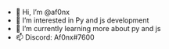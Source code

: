 - 👋 Hi, I’m @af0nx
- 👀 I’m interested in Py and js development
- 🌱 I’m currently learning more about py and js
- 📫 Discord: Af0nx#7600

<!---
af0nx/af0nx is a ✨ special ✨ repository because its `README.md` (this file) appears on your GitHub profile.
You can click the Preview link to take a look at your changes.
--->
